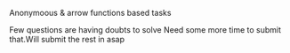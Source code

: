 Anonymoous & arrow functions based tasks

Few questions are having doubts to solve Need some more time to submit that.Will submit the rest in asap